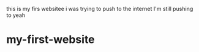 this is my firs websitee i was trying to push to the internet
I'm still pushing to
yeah 

# my-first-website
